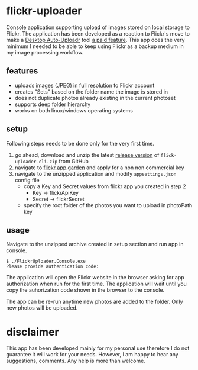 # flickr-uploader

Console application supporting upload of images stored on local storage to Flickr. The application has been developed as a reaction to Flickr's move to make a [Desktop Auto-Uploadr](https://www.flickr.com/tools/) tool [a paid feature](http://www.theverge.com/2016/3/9/11184518/flickr-photo-uploader-now-paid-feature). This app does the very minimum I needed to be able to keep using Flickr as a backup medium in my image processing workflow.

## features
* uploads images (JPEG) in full resolution to Flickr account
* creates "Sets" based on the folder name the image is stored in
* does not duplicate photos already existing in the current photoset
* supports deep folder hierarchy
* works on both linux/windows operating systems

## setup

Following steps needs to be done only for the very first time. 

1. go ahead, download and unzip the latest [release version](https://github.com/luk355/flickr-uploader/releases) of `flick-uploader-cli.zip` from GitHub
1. navigate to [flickr app garden](https://www.flickr.com/services/apps/create/apply) and apply for a non non commercial key
1. navigate to the unzipped application and modify `appsettings.json` config file
    * copy a Key and Secret values from flickr app you created in step 2
        * Key -> flickrApiKey 
        * Secret -> flickrSecret
    * specify the root folder of the photos you want to upload in photoPath key

## usage

Navigate to the unzipped archive created in setup section and run app in console.

```Shell
$ ./FlickrUploader.Console.exe
Please provide authentication code:
```

The application will open the Flickr website in the browser asking for app authorization when run for the first time. The application will wait until you copy the auhorization code shown in the browser to the console.

The app can be re-run anytime new photos are added to the folder. Only new photos will be uploaded.

# disclaimer

This app has been developed mainly for my personal use therefore I do not guarantee it will work for your needs. However, I am happy to hear any suggestions, comments. Any help is more than welcome.
